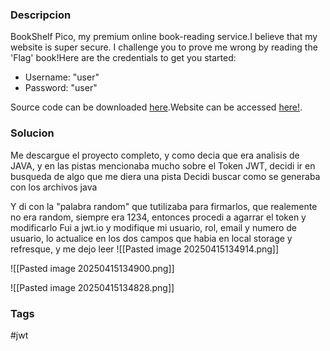### Descripcion
BookShelf Pico, my premium online book-reading service.I believe that my website is super secure. I challenge you to prove me wrong by reading the 'Flag' book!Here are the credentials to get you started:

- Username: "user"
- Password: "user"

Source code can be downloaded [here](https://artifacts.picoctf.net/c/479/bookshelf-pico.zip).Website can be accessed [here!](http://saturn.picoctf.net:55018/).

### Solucion
Me descargue el proyecto completo, y como decia que era analisis de JAVA, y en las pistas mencionaba mucho sobre el Token JWT, decidi ir en busqueda de algo que me diera una pista
Decidi buscar como se generaba con los archivos java

 Y di con la "palabra random" que tutilizaba para firmarlos, que realemente no era random, siempre era 1234, entonces procedi a agarrar el token y modificarlo
Fui a jwt.io y modifique mi usuario, rol, email y numero de usuario, lo actualice en los dos campos que habia en local storage y refresque, y me dejo leer
![[Pasted image 20250415134914.png]]

![[Pasted image 20250415134900.png]]

![[Pasted image 20250415134828.png]]

### Tags
#jwt

